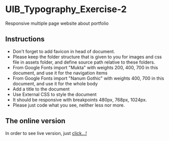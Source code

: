 # UIB_Typography_Exercise-2

Responsive multiple page website about portfolio

## Instructions

- Don't forget to add favicon in head of document.
- Please keep the folder structure that is given to you for images and css file in assets folder, and define source path relative to these folders.
- From Google Fonts import "Mukta" with weights 200, 400, 700 in this document, and use it for the navigation items
- From Google Fonts import "Nanum Gothic" with weights 400, 700 in this document, and use it for the whole body
- Add a title to the document
- Use External CSS to style the document
- It should be responsive with breakpoints 480px, 768px, 1024px.
- Please just code what you see, neither less nor more.

## The online version

In order to see live version, just [click...!](https://hsnakk.github.io/UIB_Typography_Exercise-2/)
